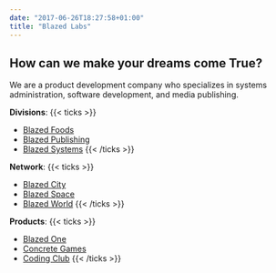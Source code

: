 ```yaml
---
date: "2017-06-26T18:27:58+01:00"
title: "Blazed Labs"
---
```


## How can we make your dreams come True?

We are a product development company who specializes in systems administration, software development, and media publishing.

**Divisions**:
{{< ticks >}}
* [Blazed Foods](https://blazedfoods.com/)
* [Blazed Publishing](https://blazed.xyz/)
* [Blazed Systems](https://blazed.systems/)
{{< /ticks >}}

**Network**:
{{< ticks >}}
* [Blazed City](https://blazed.city/)
* [Blazed Space](https://blazed.space/)
* [Blazed World](https://blazed.world/)
{{< /ticks >}}

**Products**:
{{< ticks >}}
* [Blazed One](https://blz.one/)
* [Concrete Games](https://blazed.games/)
* [Coding Club](https://blazed.cc/)
{{< /ticks >}}